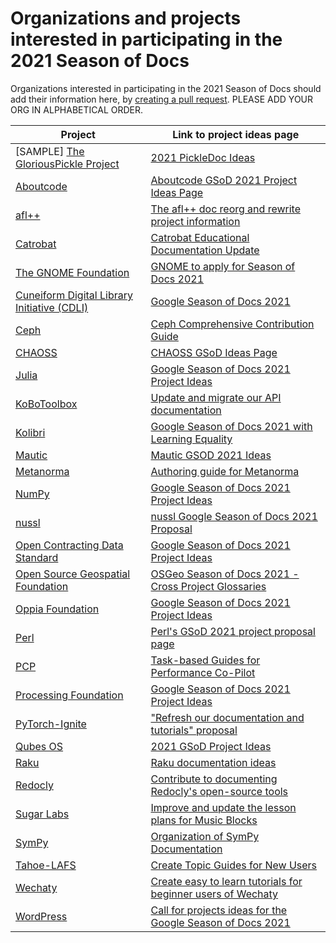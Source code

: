 # Organizations and projects interested in participating in the 2021 Season of Docs

Organizations interested in participating in the 2021 Season of Docs should add their information here, by [creating a pull request](https://docs.github.com/en/github/collaborating-with-issues-and-pull-requests/creating-a-pull-request). PLEASE ADD YOUR ORG IN ALPHABETICAL ORDER.

Project | Link to project ideas page
------- | ---------------------------
[SAMPLE] [The GloriousPickle Project](https://example.com) | [2021 PickleDoc Ideas](https://example.com)
[Aboutcode](https://github.com/nexb/aboutcode) | [Aboutcode GSoD 2021 Project Ideas Page](https://aboutcode.readthedocs.io/en/latest/gsod/gsod-2021.html)
[afl++](https://github.com/AFLplusplus/AFLplusplus) | [The afl++ doc reorg and rewrite project information](https://github.com/AFLplusplus/AFLplusplus/blob/stable/docs/docs.md)
[Catrobat](https://catrobat.org/) | [Catrobat Educational Documentation Update](https://catrob.at/gsod21)
[The GNOME Foundation](https://foundation.gnome.org/) | [GNOME to apply for Season of Docs 2021](https://foundation.gnome.org/2021/03/17/gsod-2021/)
[Cuneiform Digital Library Initiative (CDLI)](https://cdli.ucla.edu/) | [Google Season of Docs 2021](https://github.com/cdli-gh/Framework/wiki/Google-Season-of-Docs-2021)
[Ceph](https://docs.ceph.org/) | [Ceph Comprehensive Contribution Guide](https://pad.ceph.com/p/GSOD_2021_Project_Proposal_Page)
[CHAOSS](https://chaoss.community/) | [CHAOSS GSoD Ideas Page](https://github.com/chaoss/governance/blob/master/GSoD-ideas.md)
[Julia](https://julialang.org) | [Google Season of Docs 2021 Project Ideas](https://julialang.org/jsoc/gsod/projects/)
[KoBoToolbox](https://kobotoolbox.org) | [Update and migrate our API documentation](https://github.com/kobotoolbox/kpi/wiki/Google-Season-of-Docs-2021)
[Kolibri](https://learningequality.org/kolibri/) | [Google Season of Docs 2021 with Learning Equality](https://github.com/learningequality/kolibri/wiki/Google-Season-of-Docs-2021-with-Learning-Equality)
[Mautic](https://www.mautic.org/) | [Mautic GSOD 2021 Ideas](https://www.mautic.org/blog/community/mautic-applies-season-docs-2021)
[Metanorma](https://www.metanorma.org)|[Authoring guide for Metanorma](https://github.com/metanorma/metanorma/wiki/Google-Season-of-Docs-2021-Organization-Proposal)
[NumPy](https://numpy.org) | [Google Season of Docs 2021 Project Ideas](https://github.com/numpy/numpy/wiki/Google-Season-of-Docs-2021-Project-Ideas)
[nussl](https://github.com/nussl/nussl) | [nussl Google Season of Docs 2021 Proposal](https://github.com/nussl/nussl/wiki/nussl-Google-Season-of-Docs-2021-Proposal)
[Open Contracting Data Standard](https://standard.open-contracting.org/latest/en/) | [Google Season of Docs 2021 Project Ideas](https://github.com/open-contracting/standard/wiki/Google-Season-of-Docs-2021-Project-Ideas)
[Open Source Geospatial Foundation](https://www.osgeo.org/) | [OSGeo Season of Docs 2021 - Cross Project Glossaries](https://wiki.osgeo.org/wiki/Season_Of_Docs_2021)
[Oppia Foundation](https://www.oppia.org/about) | [Google Season of Docs 2021 Project Ideas](https://github.com/oppia/oppia/wiki/Season-of-Docs-2021)
[Perl](https://perl.org) | [Perl's GSoD 2021 project proposal page](https://github.com/Perl/perl5/wiki/Google-Season-of-Docs-2021-project-proposals)
[PCP](https://pcp.io) | [Task-based Guides for Performance Co-Pilot](https://pcp.io/gsod/2021/ideas.html)
[Processing Foundation](https://processingfoundation.org/) | [Google Season of Docs 2021 Project Ideas](https://github.com/processing/p5.js/wiki/Google-Season-of-Docs)
[PyTorch-Ignite](https://pytorch.org/ignite/) | ["Refresh our documentation and tutorials" proposal](https://github.com/pytorch/ignite/wiki/Google-Season-of-Docs-2021---Organization-Proposal)
[Qubes OS](https://www.qubes-os.org) | [2021 GSoD Project Ideas](https://www.qubes-os.org/gsod/)
[Raku](https://raku.org) | [Raku documentation ideas](https://github.com/perl-foundation-outreach/season-of-docs-ideas)
[Redocly](https://redoc.ly/) | [Contribute to documenting Redocly's open-source tools](https://redoc.ly/gsod)
[Sugar Labs](https://sugarlabs.org) | [Improve and update the lesson plans for Music Blocks](https://github.com/sugarlabs/GSoD)
[SymPy](https://www.sympy.org/en/index.html) | [Organization of SymPy Documentation](https://github.com/sympy/sympy/wiki/Google-Season-of-Docs)
[Tahoe-LAFS](https://tahoe-lafs.org/trac/tahoe-lafs)|[Create Topic Guides for New Users](https://github.com/tahoe-lafs/community/edit/main/project-notes/season-of-docs-2021/project-proposal.md)
[Wechaty](https://wechaty.js.org) | [Create easy to learn tutorials for beginner users of Wechaty](https://wechaty.js.org/docs/gsod/2021/)
[WordPress](https://wordpress.org) | [Call for projects ideas for the Google Season of Docs 2021](https://make.wordpress.org/docs/2021/03/18/call-for-projects-ideas-for-the-google-season-of-docs-2021)


